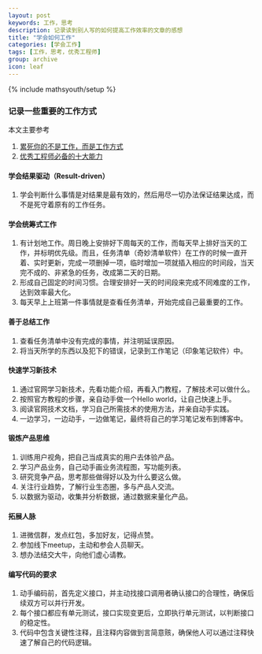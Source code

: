 ```yaml
---
layout: post
keywords: 工作，思考
description: 记录读到别人写的如何提高工作效率的文章的感想
title: "学会如何工作"
categories: [学会工作]
tags: [工作，思考，优秀工程师]
group: archive
icon: leaf
---
```

{% include mathsyouth/setup %}

### 记录一些重要的工作方式
本文主要参考

1. [累死你的不是工作，而是工作方式]
1. [优秀工程师必备的十大能力]

#### 学会结果驱动（Result-driven）
1. 学会判断什么事情是对结果是最有效的，然后用尽一切办法保证结果达成，而不是死守着原有的工作任务。

#### 学会统筹式工作
1. 有计划地工作。周日晚上安排好下周每天的工作，而每天早上排好当天的工作，并标明优先级。而且，任务清单（奇妙清单软件）在工作的时候一直开着、实时更新，完成一项删掉一项，临时增加一项就插入相应的时间段，当天完不成的、非紧急的任务，改成第二天的日期。
1. 形成自己固定的时间习惯。合理安排好一天的时间段来完成不同难度的工作，达到效率最大化。
1. 每天早上上班第一件事情就是查看任务清单，开始完成自己最重要的工作。

#### 善于总结工作
1. 查看任务清单中没有完成的事情，并注明延误原因。
1. 将当天所学的东西以及犯下的错误，记录到工作笔记（印象笔记软件）中。

#### 快速学习新技术
1. 通过官网学习新技术，先看功能介绍，再看入门教程，了解技术可以做什么。
1. 按照官方教程的步骤，亲自动手做一个Hello world，让自己快速上手。
1. 阅读官网技术文档，学习自己所需技术的使用方法，并亲自动手实践。
1. 一边学习，一边动手，一边做笔记，最终将自己的学习笔记发布到博客中。

#### 锻炼产品思维
1. 训练用户视角，把自己当成真实的用户去体验产品。
1. 学习产品业务，自己动手画业务流程图，写功能列表。
1. 研究竞争产品，思考那些做得好以及为什么要这么做。
1. 关注行业趋势，了解行业生态圈，多与产品人交流。
1. 以数据为驱动，收集并分析数据，通过数据来量化产品。

#### 拓展人脉
1. 进微信群，发点红包，多加好友，记得点赞。
1. 参加线下meetup，主动和参会人员聊天。
1. 想办法结交大牛，向他们虚心请教。

#### 编写代码的要求
1. 动手编码前，首先定义接口，并主动找接口调用者确认接口的合理性，确保后续双方可以并行开发。
1. 每个接口都应有单元测试，接口实现变更后，立即执行单元测试，以判断接口的稳定性。
1. 代码中包含关键性注释，且注释内容做到言简意赅，确保他人可以通过注释快速了解自己的代码逻辑。

[累死你的不是工作，而是工作方式]: http://mp.weixin.qq.com/s?src=3&timestamp=1481113994&ver=1&signature=x8ghTx3YM53t-v0GHB0sLhYp4W6xY0aYq5O*Jg*Uj6pKXzT7rEytPbtNDX2a7GbVWlXrOsxnQrcS0oEaVlkX0mm-cRMf8M1cCffVAoTAps2pJf4lehm5DihI7igy6KgIL-Gp7cOc8AHQxxT-*cXm0UxSObwIOUZp6vzx3T0tijc=

[优秀工程师必备的十大能力]: http://mp.weixin.qq.com/s?src=3&timestamp=1481118780&ver=1&signature=wz0C0rOE4hyEHQTWtOplUTyZH1CHKoIewuP9cgQC2EFFTrPoljInWNUjovM*aaGI967j4SPP6TVhjtNkYlPJy6Kjvf*UwE-jC6Eb7IL0FoETjuDUw6fg*ix6hxamV*DKwl6-XG*Wr4roACmiiQNxB7VbApNQ492z0UYGBqeetmE=
